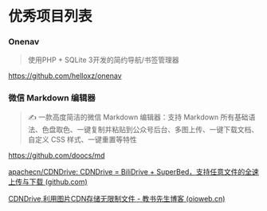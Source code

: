 # 优秀项目列表

### Onenav

> 使用PHP + SQLite 3开发的简约导航/书签管理器

https://github.com/helloxz/onenav

### 微信 Markdown 编辑器

> ✍ 一款高度简洁的微信 Markdown 编辑器：支持 Markdown 所有基础语法、色盘取色、一键复制并粘贴到公众号后台、多图上传、一键下载文档、自定义 CSS 样式、一键重置等特性

https://github.com/doocs/md



[apachecn/CDNDrive: CDNDrive = BiliDrive + SuperBed，支持任意文件的全速上传与下载 (github.com)](https://github.com/apachecn/CDNDrive)

[CDNDrive,利用图片CDN存储无限制文件 - 教书先生博客 (oioweb.cn)](https://blog.oioweb.cn/33.html)

